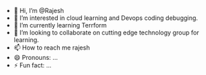 - 👋 Hi, I’m @Rajesh
- 👀 I’m interested in cloud learning and Devops coding debugging.
- 🌱 I’m currently learning Terrform
- 💞️ I’m looking to collaborate on cutting edge technology group for learning.
- 📫 How to reach me rajesh
- 😄 Pronouns: ...
- ⚡ Fun fact: ...

<!---
rajeshrepository/rajeshrepository is a ✨ special ✨ repository because its `README.md` (this file) appears on your GitHub profile.
You can click the Preview link to take a look at your changes.
--->
